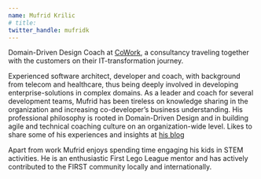 ```yaml
---
name: Mufrid Krilic
# title:
twitter_handle: mufridk
---
```


Domain-Driven Design Coach at [CoWork](https://www.cowork.no), a consultancy traveling together with the customers on their IT-transformation journey.
 
Experienced software architect, developer and coach, with background from telecom and healthcare, thus being deeply involved in developing enterprise-solutions in complex domains. As a leader and coach for several development teams, Mufrid has been tireless on knowledge sharing in the organization and increasing co-developer’s business understanding. His professional philosophy is rooted in Domain-Driven Design and in building agile and technical coaching culture on an organization-wide level. Likes to share some of his experiences and insights at [his blog](https://mufridk.medium.com)
 
Apart from work Mufrid enjoys spending time engaging his kids in STEM activities. He is an enthusiastic First Lego League mentor and has actively contributed to the FIRST community locally and internationally.

